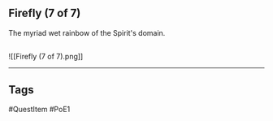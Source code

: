 ## Firefly (7 of 7)
The myriad wet rainbow of the Spirit's domain.
## 
![[Firefly (7 of 7).png]]

---
## Tags
#QuestItem
#PoE1